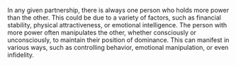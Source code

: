 In any given partnership, there is always one person who holds more power than the other. This could be due to a variety of factors, such as financial stability, physical attractiveness, or emotional intelligence. The person with more power often manipulates the other, whether consciously or unconsciously, to maintain their position of dominance. This can manifest in various ways, such as controlling behavior, emotional manipulation, or even infidelity.